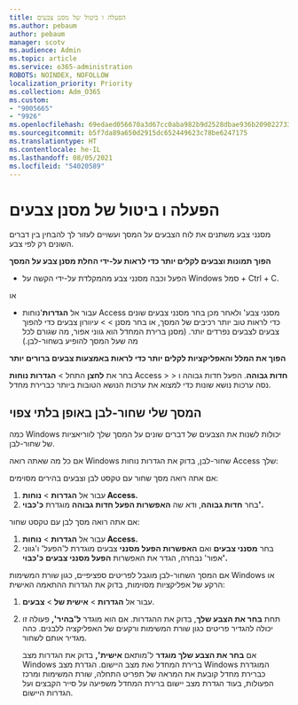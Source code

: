 ```yaml
---
title: הפעלה ו ביטול של מסנן צבעים
ms.author: pebaum
author: pebaum
manager: scotv
ms.audience: Admin
ms.topic: article
ms.service: o365-administration
ROBOTS: NOINDEX, NOFOLLOW
localization_priority: Priority
ms.collection: Adm_O365
ms.custom:
- "9005665"
- "9926"
ms.openlocfilehash: 69edaed056670a3d67cc0aba982b9d2528dbae936b209022733205efcf421062
ms.sourcegitcommit: b5f7da89a650d2915dc652449623c78be6247175
ms.translationtype: HT
ms.contentlocale: he-IL
ms.lasthandoff: 08/05/2021
ms.locfileid: "54020589"
---
```

# <a name="turn-on-and-off-color-filter"></a>הפעלה ו ביטול של מסנן צבעים

מסנני צבע משתנים את לוח הצבעים על המסך ועשויים לעזור לך להבחין בין דברים השונים רק לפי צבע.

**הפוך תמונות וצבעים לקלים יותר כדי לראות על-ידי החלת מסנן צבע על המסך**

- הפעל וכבה מסנני צבע מהמקלדת על-ידי הקשה על Windows סמל + Ctrl + C. 

או

- עבור אל **הגדרות**'נוחות Access מסנני צבע' ולאחר מכן בחר מסנני צבעים שונים כדי לראות טוב יותר רכיבים של המסך, או בחר מסנן  >    >  עיוורון צבעים כדי להפוך צבעים לצבעים נפרדים יותר.  (מסנן ברירת המחדל הוא גווני אפור, מה שגורם לכל מה שעל המסך להופיע בשחור-לבן.)

**הפוך את המלל והאפליקציות לקלים יותר כדי לראות באמצעות צבעים ברורים יותר**  

בחר את **לחצן** התחל > **הגדרות נוחות** Access  >    >  **חדות גבוהה**. הפעל חדות גבוהה ו נסה ערכות נושא שונות כדי למצוא את ערכות הנושא הטובות ביותר כברירת מחדל.

## <a name="my-screen-is-unexpectedly-black-and-white"></a>המסך שלי שחור-לבן באופן בלתי צפוי

כמה Windows יכולות לשנות את הצבעים של דברים שונים על המסך שלך לווריאציות של שחור-לבן.

אם כל מה שאתה רואה Windows שחור-לבן, בדוק את הגדרות נוחות Access שלך:

אם אתה רואה מסך שחור עם טקסט לבן וצבעים בהירים מסוימים:  

1. עבור אל **הגדרות**  >  **נוחות Access.**  
1. בחר **חדות גבוהה**, ודא שה **האפשרות הפעל חדות גבוהה** מוגדרת **כ'כבוי'.**

אם אתה רואה מסך לבן עם טקסט שחור:  

1. עבור אל **הגדרות**  >  **נוחות Access.**  
1. בחר **מסנני צבעים** ואם **האפשרות הפעל מסנני**  צבעים מוגדרת ל'הפעל' ו'גווני אפור' נבחרה, הגדר את האפשרות **הפעל מסנני צבעים** **כ'כבוי'.** 

אם המסך השחור-לבן מוגבל לפריטים ספציפיים, כגון שורת המשימות Windows או הרקע של אפליקציות מסוימות, בדוק את הגדרות ההתאמה האישית:

1. עבור אל **הגדרות**  >  **אישית של**  >  **צבעים**.

1. תחת **בחר את הצבע שלך**, בדוק את ההגדרות. אם הוא מוגדר **ל'בהיר',** פעולה זו יכולה להגדיר פריטים כגון שורת המשימות ורקעים של האפליקציה ללבנים. כהה מגדיר אותם לשחור.  

    אם **בחר את הצבע שלך מוגדר** ל'מותאם **אישית',** בדוק את הגדרות מצב Windows ברירת המחדל ואת מצב היישום. הגדרת מצב Windows המוגדרת כברירת מחדל קובעת את המראה של תפריט התחלה, שורת המשימות ומרכז הפעולות, בעוד הגדרת מצב יישום ברירת המחדל משפיעה על סייר הקבצים ועל הגדרות היישום.

